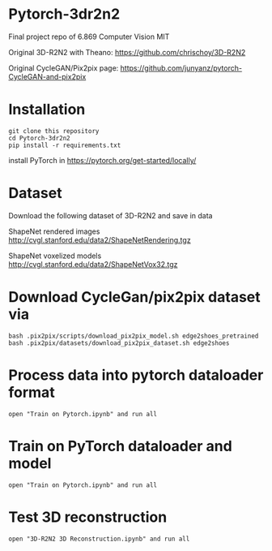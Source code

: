 # Pytorch-3dr2n2
Final project repo of 6.869 Computer Vision MIT

Original 3D-R2N2 with Theano: https://github.com/chrischoy/3D-R2N2

Original CycleGAN/Pix2pix page: https://github.com/junyanz/pytorch-CycleGAN-and-pix2pix

# Installation

	git clone this repository
	cd Pytorch-3dr2n2
	pip install -r requirements.txt
install PyTorch in https://pytorch.org/get-started/locally/

# Dataset
Download the following dataset of 3D-R2N2 and save in data

ShapeNet rendered images http://cvgl.stanford.edu/data2/ShapeNetRendering.tgz

ShapeNet voxelized models http://cvgl.stanford.edu/data2/ShapeNetVox32.tgz

# Download CycleGan/pix2pix dataset via
	bash .pix2pix/scripts/download_pix2pix_model.sh edge2shoes_pretrained
	bash .pix2pix/datasets/download_pix2pix_dataset.sh edge2shoes

# Process data into pytorch dataloader format
	open "Train on Pytorch.ipynb" and run all

# Train on PyTorch dataloader and model
	open "Train on Pytorch.ipynb" and run all

# Test 3D reconstruction
	open "3D-R2N2 3D Reconstruction.ipynb" and run all
